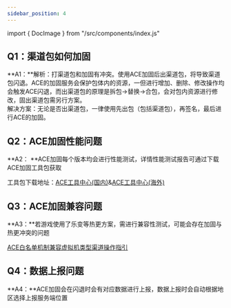 ```yaml
---
sidebar_position: 4
---
```

import { DocImage } from "/src/components/index.js"


## Q1：渠道包如何加固

**A1：**解析：打渠道包和加固有冲突。使用ACE加固后出渠道包，将导致渠道包闪退。ACE的加固服务会保护包体内的资源，一但进行增加、删除、修改操作均会触发ACE闪退，而出渠道包的原理是拆包->替换->合包，会对包内资源进行修改，固出渠道包需另行方案。<br/>
解决方案：无论是否出渠道包，一律使用先出包（包括渠道包），再签名，最后进行ACE的加固。

## Q2：ACE加固性能问题

**A2： **ACE加固每个版本均会进行性能测试，详情性能测试报告可通过下载ACE加固工具包获取

工具包下载地址：[ACE工具中心(国内)](https://www.anticheatexpert.com/#/tool-center)&[ACE工具中心(海外)](https://intl.anticheatexpert.com/#/tool-center)

## Q3：ACE加固兼容问题

**A3：**若游戏使用了乐变等热更方案，需进行兼容性测试，可能会存在加固与热更冲突的问题

[ACE白名单机制兼容虚拟机类型渠道操作指引](https://docs.qq.com/doc/DY3NmYnlCQkp5Ylp4)

## Q4：数据上报问题

**A4：**ACE加固会在闪退时会有对应数据进行上报，数据上报时会自动根据地区选择上报服务端位置